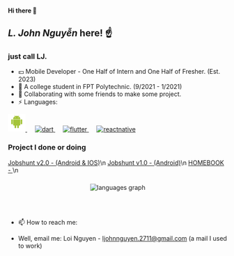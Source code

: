 #### Hi there 👋
## _L. John Nguyễn_ here! ☝️
###  just call LJ.
- 💴 Mobile Developer - One Half of Intern and One Half of Fresher. (Est. 2023)
- 🔭 A college student in FPT Polytechnic. (9/2021 - 1/2021)
- 👯 Collaborating with some friends to make some project.
- ⚡ Languages:
<p align="left"> <a href="https://developer.android.com" target="_blank" rel="noreferrer"> <img src="https://raw.githubusercontent.com/devicons/devicon/master/icons/android/android-original-wordmark.svg" alt="android" width="40" height="40"/> </a> &emsp; <a href="https://dart.dev" target="_blank" rel="noreferrer"> <img src="https://www.vectorlogo.zone/logos/dartlang/dartlang-icon.svg" alt="dart" width="40" height="40"/> </a> &emsp; <a href="https://flutter.dev" target="_blank" rel="noreferrer"> <img src="https://www.vectorlogo.zone/logos/flutterio/flutterio-icon.svg" alt="flutter" width="40" height="40"/> </a> &emsp; <a href="https://reactnative.dev/" target="_blank" rel="noreferrer"> <img src="https://reactnative.dev/img/header_logo.svg" alt="reactnative" width="40" height="40"/> </a> </p>

### Project I done or doing
[Jobshunt v2.0 - (Android & IOS)](https://github.com/loinguyen10/JobHuntFLT/)\n
[Jobshunt v1.0 - (Android)](https://github.com/tungdv1503/JobHuntHTH/)\n
[HOMEBOOK - ](https://github.com/Gradi0us/DuAn1_HOMEBOOK/)\n

###
<div align="center">
  <img src="https://github-readme-stats.vercel.app/api/top-langs?username=loinguyen10&locale=en&hide_title=false&layout=compact&card_width=320&langs_count=5&theme=dracula&hide_border=false" height="150" alt="languages graph"  />
</div>

###
<br clear="both">

###
- 📫 How to reach me:
+ Well, email me: Loi Nguyen - ljohnnguyen.2711@gmail.com (a mail I used to work)
